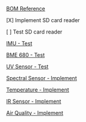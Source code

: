 [BOM Reference](https://docs.google.com/spreadsheets/d/1a4DF7XY30O035ydDLcDrKZuUo0Vdt0k63ekgT4ClxBY/edit?gid=0#gid=0)

[X] Implement SD card reader

[ ] Test SD card reader

[IMU - Test](https://www.amazon.com/SparkFun-Breakout-ICM-20948-connection-Accelerometer-Magnetometer/dp/B07VNV3WKL/ref=sr_1_5?dib=eyJ2IjoiMSJ9.zut0si1EgNuAunnwh53jR9K3fwmtDBGnjPsK0BBhua8VzM9GI-MZUrkxfKsigUYw361zJVofu_bu6eKNT8IQlXLpH7pidhXetTAIFJlaxrRegZzDBgCClXPgyPzYL0XRVGnBwrs8Le2ZqcQzff0QqJkt9p2Q-vp4-TS9zkRGBowtwXIyu0nr2pUgmE4J6NsUlEbnRrsc_PN3kU133GZcPRuXRsjfZMazkh7UQV3eqts.Zji-k2GXt0GpUzTaUluWIVIL15KOn-H4fRlYMxn8q4M&dib_tag=se&keywords=imu&qid=1726267521&sr=8-5)

[BME 680 - Test](https://www.amazon.com/CJMCU-680-Temperature-Humidity-Ultra-Small-Development/dp/B07K1CGQTJ/ref=sr_1_2_sspa?crid=NA1H9LQK1ZOE&dib=eyJ2IjoiMSJ9.jGZYtCsiOdCENY2-xmMxBtf3OFaa0lWf_2LUUsJix1TUxphYSUXrqVGf81DM_8ecy5WlmsjPk4GbQQwOJF8boDbNJIcLu-IVRY2b61Hna1wNUWc17MmcneOkCvQojSgeT7SMPWe4mNSc5A4Giofezgy2_GCKKm4wIAr9IbtEPU03QiTsgkxlN4Ql8BA5loT6PBV55_XJgq_uHSVf7918IG2y-BOUisHgJwYUsK1akVQ.wbf7Pv73oxp4xiSwSxKle3G8TFnGm3f_Jpq7xVw1iYY&dib_tag=se&keywords=bme680+sensor&qid=1726267810&sprefix=bme680+sensor%2Caps%2C136&sr=8-2-spons&sp_csd=d2lkZ2V0TmFtZT1zcF9hdGY&psc=1)

[UV Sensor - Test](https://www.amazon.com/SparkFun-Mini-Spectral-Sensor-Built/dp/B0CQF6JD41/ref=sr_1_1?crid=2KQVB2JZCAPY0&dib=eyJ2IjoiMSJ9.26hFoTymPAX66mnthuL6rX0XP4U1Rioi3bdsPl_R91knOC-E0PNJEsCz3TniwlsqqWyPRhY7vXEBpUK8JL3_0uV8shcZEQBT71HAi956aEM.VBUdQXG2L2Hq411J9f6Re3EDJy0Czszy2Lw0IadW350&dib_tag=se&keywords=as7331&qid=1726269356&sprefix=as7331%2Caps%2C107&sr=8-1#customerReviews)

[Spectral Sensor - Implement](https://www.sparkfun.com/sparkfun-spectral-sensor-breakout-as7262-visible-qwiic.html)

[Temperature - Implement](https://www.amazon.com/HiLetgo-Precision-Temperature-Humidity-2-0-5-5V/dp/B09KGW1G41/ref=sr_1_7_sspa?crid=2CDHFAX7ZFL7H&dib=eyJ2IjoiMSJ9.oxx3ExU4s55DQvUzbRBPF95FUP2HvuOiIiyViyyETthJ4Zf0Rnb1SqJk-G63X6lzUXKT66xmiZC0jvu-F9A7HhHx7j9jVml9qOHGan9sVE63ohpRmUmV-2Jzce81TDL7OaASd6UgjtSUFhCAygzIXKT18esXFoet7jLOchn9vP-jbBRg4kkwPHn7UeovpqDdr0L1RL4hg-8PEKp1wjMl-R5naWN-xhQ3p6iYPhWvzCE.1YjmQltsjD_TT1zvHyeQLtAoiAr8sSIGFHcMh9rzPvQ&dib_tag=se&keywords=temperature+sensor+arduino&qid=1726269945&sprefix=temperature+sensor+arduino%2Caps%2C138&sr=8-7-spons&sp_csd=d2lkZ2V0TmFtZT1zcF9tdGY&psc=1)

[IR Sensor - Implement](https://www.amazon.com/SparkFun-Spectral-Sensor-Breakout-Communicates/dp/B07944C1J2?crid=395S0E5CFSZSB&dib=eyJ2IjoiMSJ9.Y0ETy9YsRgjpb0vD78azB5tdcVHNqeKCtpOdGJ6tyI6_dTfe3B5FLPnmjJf14S_mGIsL1r648QnFtUtpEPRm3sOXJ5I54r1uefV0PHSaDjRan3Cn-0udqSMHjN6SaSIvz2DFH4xLZKTeXVA8aUqlnQ.kMHMyz6MJ5TtMgaWhpYtL495QoAJZHI0RsMNSgApGao&dib_tag=se&keywords=sparkfun+spectral+sensor+breakout+nir&qid=1738361660&sprefix=sparkfun+spectral+sensor+breakout+nir%2Caps%2C175&sr=8-1)

[Air Quality - Implement](https://www.amazon.com/waveshare-Compounds-Integration-Treatment-Raspberry/dp/B09FKFYMPR/ref=sr_1_8?crid=YWX3YTNNQFQF&dib=eyJ2IjoiMSJ9.3OlEeHQa7SBoaBuwUp8erXL7vHd_1ezceififF-9oxMZGDHyYBIGZySjuYHJ5K0nboFD22JRNyAet4-JcetcXTGJAZtHExZ5TACd5-TCEa1SNgoPpsUYFud_FSu4bRs7VTprsjpcqpBUOuX08P2izB20r4NR_JRU2sEI0_ipcUJE4udBAHNw4w0l1sjSGGRr_8-n9iKgZ0A8UNRS-I2FELKyhcqKvrMOvcr2oPb3kRQ.iLS1hG_uonVJcYc2q_Z3zzXS5_JQK8kFfm1a7C7xEpk&dib_tag=se&keywords=outside%2Bair%2Bquality%2Bsensor%2Barduino%2Bi2c&qid=1738362671&sprefix=outside%2Bair%2Bquality%2Bsensor%2Barduino%2Bi2c%2Caps%2C135&sr=8-8&th=1)
